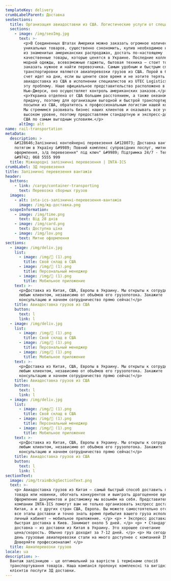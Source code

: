 ```yaml
---
templateKey: delivery
crumbLabelParent: Доставка
seoSections:
  title: Организация авиадоставки из США. Логистические услуги от специалистов
  sections:
    - image: /img/seoImg.jpg
      text: >-
        <p>В Соединенных Штатах Америки можно заказать огромное количество
        уникальных товаров, существенно сэкономить, купив необходимое на одной
        из знаменитых американских распродажах, достать по-настоящему
        качественные товары, которые ценятся в Украине. Последние коллекции
        модной одежды, всевозможные гаджеты, бытовая техника — стоит только
        заказать нужное и найти перевозчика. Самым удобным и быстрым способом
        транспортировки являются авиаперевозки грузов из США. Порой в бизнесе
        счет идет на дни, если вы цените свое время и не хотите терять момент,
        авиадоставка из США в исполнении специалистов из UTEC Logistics решит
        эту проблему. Наше официальное представительство расположено в
        Нью-Джерси, оно осуществляет контроль американских заказов.</p>
        <p>Украина отделена от США большим расстоянием, а также океаном в
        придачу, поэтому для организации выгодной и быстрой транспортировки
        посылки из США, обратитесь к профессиональным логистам нашей компании.
        Мы стремимся развивать бизнес наших клиентов и оказывать все услуги на
        высоком уровне, поэтому предоставляем стандартную и экспресс-доставку из
        США по самым выгодным условиям.</p>
      altImg: alt
name: rail-transportation
metaData:
  description: >
    &#128646;Залізничні контейнерні перевезення &#128073; Доставка вантажів
    потягом в Україну &#9989; Повний комплекс супровідних послуг, митне
    оформлення, з/д перевезення" під ключ" &#9989; Підтримка 24/7 - Телефонуйте
    &#9742; 068 5555 999
  title: Міжнародні залізничні перевезення | INTA-ICS
crumbLabel: ЗД перевезення
title: Залізничні перевезення вантажів
header:
  buttons:
    - link: /cargo/container-transporting
      text: Перевозка сборных грузов
  images:
    - alt: inta-ics-залізничні-перевезення-вантажів
      image: /img/жд-доставка.png
  scopeInformation:
    - image: /img/time.png
      text: Від 28 днів
    - image: /img/card.png
      text: Доступна ціна
    - image: /img/lov.png
      text: Митне оформлення
sections:
  - image: /img/deliv.jpg
    list:
      - image: /img/ (1).png
        title: Свой склад в США
      - image: /img/ (1).png
        title: Персональный менеджер
      - image: /img/ (1).png
        title: Мобильное приложение
    text: >-
      <p>Доставка из Китая, США, Европы в Украину. Мы открыты к сотрудничеству с
      любым клиентом, независимо от объёмов его грузопотока. Закажите
      консультацию и начнем сотрудничество прямо сейчас!</p>
    title: Авиадоставка грузов из США
    button:
      text: l
      link: l
  - image: /img/deliv.jpg
    list:
      - image: /img/ (1).png
        title: Свой склад в США
      - image: /img/ (1).png
        title: Персональный менеджер
      - image: /img/ (1).png
        title: Мобильное приложение
    text: >-
      <p>Доставка из Китая, США, Европы в Украину. Мы открыты к сотрудничеству с
      любым клиентом, независимо от объёмов его грузопотока. Закажите
      консультацию и начнем сотрудничество прямо сейчас!</p>
    title: Авиадоставка грузов из США
    button:
      text: l
      link: l
  - image: /img/deliv.jpg
    list:
      - image: /img/ (1).png
        title: Свой склад в США
      - image: /img/ (1).png
        title: Персональный менеджер
      - image: /img/ (1).png
        title: Мобильное приложение
    text: >-
      <p>Доставка из Китая, США, Европы в Украину. Мы открыты к сотрудничеству с
      любым клиентом, независимо от объёмов его грузопотока. Закажите
      консультацию и начнем сотрудничество прямо сейчас!</p>
    title: Авиадоставка грузов из США
    button:
      text: l
      link: l
sectionText:
  image: /img/trainBckgSectionText.png
  text: >-
    <p> Авиадоставка грузов из Китая — самый быстрый способ доставить партию
    товара или новинки, обогнать конкурентов и выиграть драгоценное время.
    Оформление документов и растаможку мы возьмём на себя. Представители
    компании INTA-ICS помогут вам не только организовать экспресс доставку из
    Китая, а и с других стран США, Европа. Вы можете самостоятельно отслеживать
    все этапы доставки и точно знать время прибытия вашего груза использую
    личный кабинет – мобильное приложение. </p> <p> • Экспресс доставка —
    быстрая доставка в Киев. Занимает около 5 дней. </p> <p> • Стандартная
    доставка – из доставки из Китая в Украину. Это хорошее сочетание
    цена/скорость. Обычно груз доходит за 7-12 дней. </p> <p> На сегодняшний
    день грузовые авиаперевозки стали на много доступнее с компанией INTA-ICS!
    Доверяйте профессионалам! </p>
  title: Авиаперевозки грузов
locale: ua
description: >-
  Вантаж залізницею - це оптимальний за вартістю і термінами спосіб
  транспортування товарів. Наша компанія пропонує комплексні та вигідні для
  клієнтів послуги ЗД доставки.
---
```

